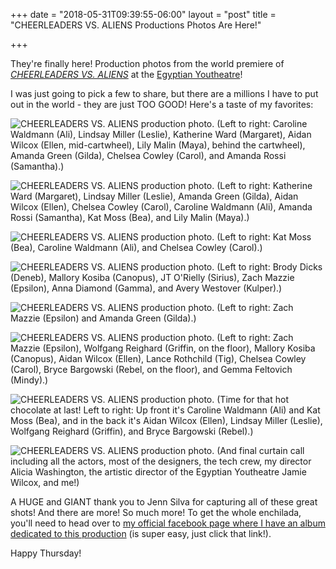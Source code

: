 +++
date = "2018-05-31T09:39:55-06:00"
layout = "post"
title = "CHEERLEADERS VS. ALIENS Productions Photos Are Here!"

+++

They're finally here! Production photos from the world premiere of [*CHEERLEADERS VS. ALIENS*](https://newplayexchange.org/plays/119869/cheerleaders-vs-aliens) at the [Egyptian Youtheatre](https://www.egyptiantheatrecompany.org/youtheatre)!

I was just going to pick a few to share, but there are a millions I have to put out in the world - they are just TOO GOOD! Here's a taste of my favorites: 

![CHEERLEADERS VS. ALIENS production photo.](/images/Egyptian_cartwheel_2018.jpg) (Left to right: Caroline Waldmann (Ali), Lindsay Miller (Leslie), Katherine Ward (Margaret), Aidan Wilcox (Ellen, mid-cartwheel), Lily Malin (Maya), behind the cartwheel), Amanda Green (Gilda), Chelsea Cowley (Carol), and Amanda Rossi (Samantha).)

![CHEERLEADERS VS. ALIENS production photo.](/images/Egyptian_alien_announcement_2018.jpg) (Left to right: Katherine Ward (Margaret), Lindsay Miller (Leslie), Amanda Green (Gilda), Aidan Wilcox (Ellen), Chelsea Cowley (Carol), Caroline Waldmann (Ali), Amanda Rossi (Samantha), Kat Moss (Bea), and Lily Malin (Maya).)

![CHEERLEADERS VS. ALIENS production photo.](/images/Egyptian_first_ship_sighting_2018.jpg) (Left to right: Kat Moss (Bea), Caroline Waldmann (Ali), and Chelsea Cowley (Carol).)

![CHEERLEADERS VS. ALIENS production photo.](/images/Egyptian_Aliens_2018.jpg) (Left to right: Brody Dicks (Deneb), Mallory Kosiba (Canopus), JT O'Rielly (Sirius), Zach Mazzie (Epsilon), Anna Diamond (Gamma), and Avery Westover (Kulper).)

![CHEERLEADERS VS. ALIENS production photo.](/images/Egyptian_gilda_epsilon_2018.jpg) (Left to right: Zach Mazzie (Epsilon) and Amanda Green (Gilda).)

![CHEERLEADERS VS. ALIENS production photo.](/images/Egyptian_carol_tig_2018.jpg) (Left to right: Zach Mazzie (Epsilon), Wolfgang Reighard (Griffin, on the floor), Mallory Kosiba (Canopus), Aidan Wilcox (Ellen), Lance Rothchild (Tig), Chelsea Cowley (Carol), Bryce Bargowski (Rebel, on the floor), and Gemma Feltovich (Mindy).)

![CHEERLEADERS VS. ALIENS production photo.](/images/Egyptian_hot_chocolate_2018.jpg) (Time for that hot chocolate at last! Left to right: Up front it's Caroline Waldmann (Ali) and Kat Moss (Bea), and in the back it's Aidan Wilcox (Ellen), Lindsay Miller (Leslie), Wolfgang Reighard (Griffin), and Bryce Bargowski (Rebel).)

![CHEERLEADERS VS. ALIENS production photo.](/images/all_people_curtain_call_C_v_A_egyptian_2018.jpg) (And final curtain call including all the actors, most of the designers, the tech crew, my director Alicia Washington, the artistic director of the Egyptian Youtheatre Jamie Wilcox, and me!)

A HUGE and GIANT thank you to Jenn Silva for capturing all of these great shots! And there are more! So much more! To get the whole enchilada, you'll need to head over to [my official facebook page where I have an album dedicated to this production](https://www.facebook.com/pg/rachelnbublitz/photos/?tab=album&album_id=537054869752197) (is super easy, just click that link!).

Happy Thursday!